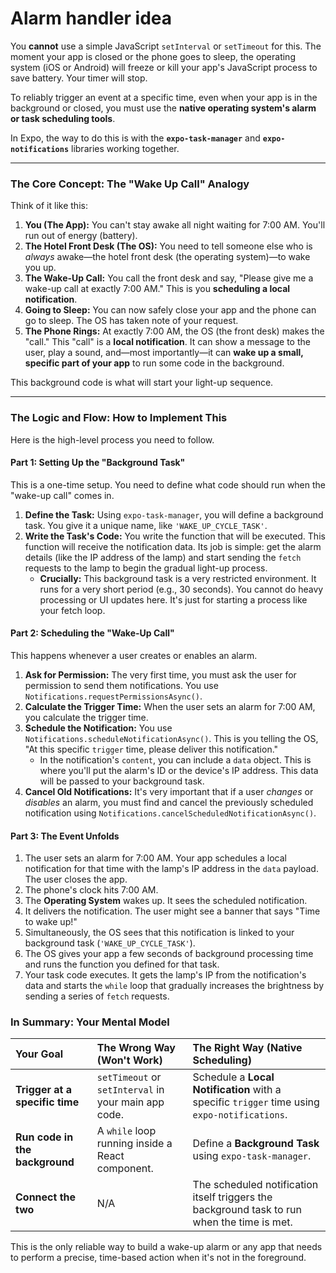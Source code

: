 # Alarm handler idea

You **cannot** use a simple JavaScript `setInterval` or `setTimeout` for this. The moment your app is closed or the phone goes to sleep, the operating system (iOS or Android) will freeze or kill your app's JavaScript process to save battery. Your timer will stop.

To reliably trigger an event at a specific time, even when your app is in the background or closed, you must use the **native operating system's alarm or task scheduling tools**.

In Expo, the way to do this is with the **`expo-task-manager`** and **`expo-notifications`** libraries working together.

---

### The Core Concept: The "Wake Up Call" Analogy

Think of it like this:

1.  **You (The App):** You can't stay awake all night waiting for 7:00 AM. You'll run out of energy (battery).
2.  **The Hotel Front Desk (The OS):** You need to tell someone else who is *always* awake—the hotel front desk (the operating system)—to wake you up.
3.  **The Wake-Up Call:** You call the front desk and say, "Please give me a wake-up call at exactly 7:00 AM." This is you **scheduling a local notification**.
4.  **Going to Sleep:** You can now safely close your app and the phone can go to sleep. The OS has taken note of your request.
5.  **The Phone Rings:** At exactly 7:00 AM, the OS (the front desk) makes the "call." This "call" is a **local notification**. It can show a message to the user, play a sound, and—most importantly—it can **wake up a small, specific part of your app** to run some code in the background.

This background code is what will start your light-up sequence.

---

### The Logic and Flow: How to Implement This

Here is the high-level process you need to follow.

#### Part 1: Setting Up the "Background Task"

This is a one-time setup. You need to define what code should run when the "wake-up call" comes in.

1.  **Define the Task:** Using `expo-task-manager`, you will define a background task. You give it a unique name, like `'WAKE_UP_CYCLE_TASK'`.
2.  **Write the Task's Code:** You write the function that will be executed. This function will receive the notification data. Its job is simple: get the alarm details (like the IP address of the lamp) and start sending the `fetch` requests to the lamp to begin the gradual light-up process.
    *   **Crucially:** This background task is a very restricted environment. It runs for a very short period (e.g., 30 seconds). You cannot do heavy processing or UI updates here. It's just for starting a process like your fetch loop.

#### Part 2: Scheduling the "Wake-Up Call"

This happens whenever a user creates or enables an alarm.

1.  **Ask for Permission:** The very first time, you must ask the user for permission to send them notifications. You use `Notifications.requestPermissionsAsync()`.
2.  **Calculate the Trigger Time:** When the user sets an alarm for 7:00 AM, you calculate the trigger time.
3.  **Schedule the Notification:** You use `Notifications.scheduleNotificationAsync()`. This is you telling the OS, "At this specific `trigger` time, please deliver this notification."
    *   In the notification's `content`, you can include a `data` object. This is where you'll put the alarm's ID or the device's IP address. This data will be passed to your background task.
4.  **Cancel Old Notifications:** It's very important that if a user *changes* or *disables* an alarm, you must find and cancel the previously scheduled notification using `Notifications.cancelScheduledNotificationAsync()`.

#### Part 3: The Event Unfolds

1.  The user sets an alarm for 7:00 AM. Your app schedules a local notification for that time with the lamp's IP address in the `data` payload. The user closes the app.
2.  The phone's clock hits 7:00 AM.
3.  The **Operating System** wakes up. It sees the scheduled notification.
4.  It delivers the notification. The user might see a banner that says "Time to wake up!"
5.  Simultaneously, the OS sees that this notification is linked to your background task (`'WAKE_UP_CYCLE_TASK'`).
6.  The OS gives your app a few seconds of background processing time and runs the function you defined for that task.
7.  Your task code executes. It gets the lamp's IP from the notification's data and starts the `while` loop that gradually increases the brightness by sending a series of `fetch` requests.

### In Summary: Your Mental Model

| Your Goal | The Wrong Way (Won't Work) | The Right Way (Native Scheduling) |
| :--- | :--- | :--- |
| **Trigger at a specific time** | `setTimeout` or `setInterval` in your main app code. | Schedule a **Local Notification** with a specific `trigger` time using `expo-notifications`. |
| **Run code in the background** | A `while` loop running inside a React component. | Define a **Background Task** using `expo-task-manager`. |
| **Connect the two** | N/A | The scheduled notification itself triggers the background task to run when the time is met. |

This is the only reliable way to build a wake-up alarm or any app that needs to perform a precise, time-based action when it's not in the foreground.
